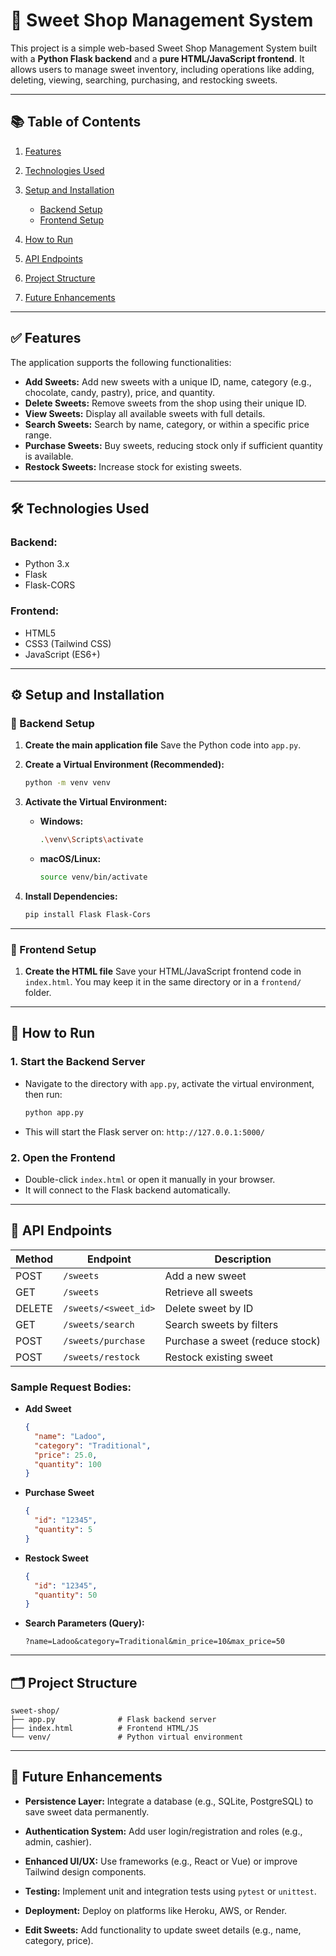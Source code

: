 # 🍬 Sweet Shop Management System

This project is a simple web-based Sweet Shop Management System built with a **Python Flask backend** and a **pure HTML/JavaScript frontend**. It allows users to manage sweet inventory, including operations like adding, deleting, viewing, searching, purchasing, and restocking sweets.

---

## 📚 Table of Contents

1. [Features](#features)
2. [Technologies Used](#technologies-used)
3. [Setup and Installation](#setup-and-installation)

   * [Backend Setup](#backend-setup)
   * [Frontend Setup](#frontend-setup)
4. [How to Run](#how-to-run)
5. [API Endpoints](#api-endpoints)
6. [Project Structure](#project-structure)
7. [Future Enhancements](#future-enhancements)

---

## ✅ Features

The application supports the following functionalities:

* **Add Sweets:** Add new sweets with a unique ID, name, category (e.g., chocolate, candy, pastry), price, and quantity.
* **Delete Sweets:** Remove sweets from the shop using their unique ID.
* **View Sweets:** Display all available sweets with full details.
* **Search Sweets:** Search by name, category, or within a specific price range.
* **Purchase Sweets:** Buy sweets, reducing stock only if sufficient quantity is available.
* **Restock Sweets:** Increase stock for existing sweets.

---

## 🛠 Technologies Used

### Backend:

* Python 3.x
* Flask
* Flask-CORS

### Frontend:

* HTML5
* CSS3 (Tailwind CSS)
* JavaScript (ES6+)

---

## ⚙️ Setup and Installation

### 🔹 Backend Setup

1. **Create the main application file**
   Save the Python code into `app.py`.

2. **Create a Virtual Environment (Recommended):**

   ```bash
   python -m venv venv
   ```

3. **Activate the Virtual Environment:**

   * **Windows:**

     ```bash
     .\venv\Scripts\activate
     ```
   * **macOS/Linux:**

     ```bash
     source venv/bin/activate
     ```

4. **Install Dependencies:**

   ```bash
   pip install Flask Flask-Cors
   ```

---

### 🔹 Frontend Setup

1. **Create the HTML file**
   Save your HTML/JavaScript frontend code in `index.html`.
   You may keep it in the same directory or in a `frontend/` folder.

---

## 🚀 How to Run

### 1. Start the Backend Server

* Navigate to the directory with `app.py`, activate the virtual environment, then run:

  ```bash
  python app.py
  ```

* This will start the Flask server on:
  `http://127.0.0.1:5000/`

### 2. Open the Frontend

* Double-click `index.html` or open it manually in your browser.
* It will connect to the Flask backend automatically.

---

## 🔌 API Endpoints

| Method | Endpoint             | Description                     |
| ------ | -------------------- | ------------------------------- |
| POST   | `/sweets`            | Add a new sweet                 |
| GET    | `/sweets`            | Retrieve all sweets             |
| DELETE | `/sweets/<sweet_id>` | Delete sweet by ID              |
| GET    | `/sweets/search`     | Search sweets by filters        |
| POST   | `/sweets/purchase`   | Purchase a sweet (reduce stock) |
| POST   | `/sweets/restock`    | Restock existing sweet          |

### Sample Request Bodies:

* **Add Sweet**

  ```json
  {
    "name": "Ladoo",
    "category": "Traditional",
    "price": 25.0,
    "quantity": 100
  }
  ```

* **Purchase Sweet**

  ```json
  {
    "id": "12345",
    "quantity": 5
  }
  ```

* **Restock Sweet**

  ```json
  {
    "id": "12345",
    "quantity": 50
  }
  ```

* **Search Parameters (Query):**

  ```
  ?name=Ladoo&category=Traditional&min_price=10&max_price=50
  ```

---

## 🗂 Project Structure

```
sweet-shop/
├── app.py              # Flask backend server
├── index.html          # Frontend HTML/JS
└── venv/               # Python virtual environment
```

---

## 🔮 Future Enhancements

* **Persistence Layer:**
  Integrate a database (e.g., SQLite, PostgreSQL) to save sweet data permanently.

* **Authentication System:**
  Add user login/registration and roles (e.g., admin, cashier).

* **Enhanced UI/UX:**
  Use frameworks (e.g., React or Vue) or improve Tailwind design components.

* **Testing:**
  Implement unit and integration tests using `pytest` or `unittest`.

* **Deployment:**
  Deploy on platforms like Heroku, AWS, or Render.

* **Edit Sweets:**
  Add functionality to update sweet details (e.g., name, category, price).


